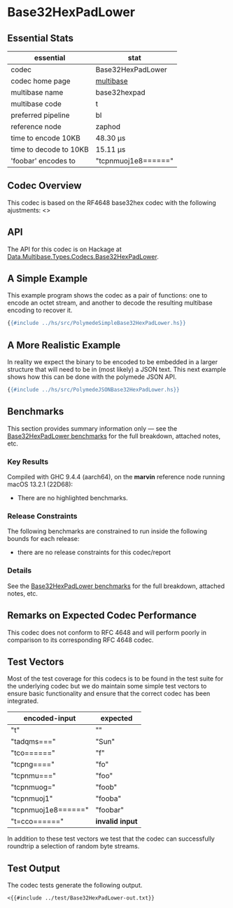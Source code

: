 # Base32HexPadLower

## Essential Stats

| essential              | stat                                                   |
| ---------------------- | ------------------------------------------------------ |
| codec                  | Base32HexPadLower                                      |
| codec home page        | [multibase](https://github.com/multiformats/multibase) |
| multibase name         | base32hexpad                                           |
| multibase code         | t                                                      |
| preferred pipeline     | bl                                                     |
| reference node         | zaphod                                                 |
| time to encode 10KB    | 48.30 μs                                               |
| time to decode to 10KB | 15.11 μs                                               |
| 'foobar' encodes to    | "tcpnmuoj1e8======"                                    |


## Codec Overview

This codec is based on the RF4648 base32hex codec with the following ajustments:
<<Ajustments>>


## API

The API for this codec is on Hackage at [Data.Multibase.Types.Codecs.Base32HexPadLower](https://hackage.haskell.org/package/polymede-0.0.0.1/docs/Data-Multibase-Types-Codecs-Base32HexPadLower.html).

## A Simple Example

This example program shows the codec as a pair of functions: one to encode an octet stream, 
and another to decode the resulting multibase encoding to recover it.

```haskell
{{#include ../hs/src/PolymedeSimpleBase32HexPadLower.hs}}
```

## A More Realistic Example

In reality we expect the binary to be encoded to be embedded in a larger structure that will need
to be in (most likely) a JSON text. This next example shows how this can be done with the polymede
JSON API.

```haskell
{{#include ../hs/src/PolymedeJSONBase32HexPadLower.hs}}
```

## Benchmarks


This section provides summary information only &mdash; see the [Base32HexPadLower benchmarks](https://cdornan.github.io/polymede-benchmarks/benchmarks/0.0.0.1/Base32HexPadLower.html) for the full
breakdown, attached notes, etc.

### Key Results

Compiled with GHC 9.4.4 (aarch64), on the **marvin** reference node running macOS 13.2.1 (22D68):

* There are no highlighted benchmarks.

### Release Constraints

The following benchmarks are constrained to run inside the following bounds for each release:

* there are no release constraints for this codec/report

### Details

See the [Base32HexPadLower benchmarks](https://cdornan.github.io/polymede-benchmarks/benchmarks/0.0.0.1/Base32HexPadLower.html) for the full breakdown, attached notes, etc.


## Remarks on Expected Codec Performance

This codec does not conform to RFC 4648 and will perform poorly in comparison to
its corresponding RFC 4648 codec.


## Test Vectors

Most of the test coverage for this codecs is to be found in the test suite for the underlying
codec but we do maintain some simple test vectors to ensure basic functionality and ensure that 
the correct codec has been integrated.

| encoded-input       | expected          |
| ------------------- | ----------------- |
| "t"                 | ""                |
| "tadqms==="         | "Sun"             |
| "tco======"         | "f"               |
| "tcpng===="         | "fo"              |
| "tcpnmu==="         | "foo"             |
| "tcpnmuog="         | "foob"            |
| "tcpnmuoj1"         | "fooba"           |
| "tcpnmuoj1e8======" | "foobar"          |
| "t=cco======"       | **invalid input** |


In addition to these test vectors we test that the codec can successfully roundtrip a selection of 
random byte streams.

## Test Output

The codec tests generate the following output.

```
<{{#include ../test/Base32HexPadLower-out.txt}}
```
